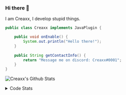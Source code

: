 ### Hi there 👋

I am Creaxx, I develop stupid things. 

```java
public class Creaxx implements JavaPlugin {

    public void onEnable() {
        System.out.println("Hello there!");
    }
    
    public String getContactInfo() {
        return "Message me on discord: Creaxx#0001";
    }
}
```

![Creaxx's Github Stats](https://github-readme-stats.vercel.app/api?username=CreaxxOG&show_icons=true&theme=dark&count_private=true)

<details>
  <summary>Code Stats</summary>

<!--START_SECTION:waka-->
![Code Time](http://img.shields.io/badge/Code%20Time-898%20hrs%202%20mins-blue)

![Lines of code](https://img.shields.io/badge/From%20Hello%20World%20I%27ve%20Written-3%20Thousand%20lines%20of%20code-blue)

**🐱 My GitHub Data** 

> 🏆 570 Contributions in the Year 2022
 > 
> 📦 227.2 kB Used in GitHub's Storage 
 > 
> 🚫 Not Opted to Hire
 > 
> 📜 3 Public Repositories 
 > 
> 🔑 2 Private Repositories  
 > 
**I'm a Night 🦉** 

```text
🌞 Morning    14 commits     █░░░░░░░░░░░░░░░░░░░░░░░░   3.88% 
🌆 Daytime    161 commits    ███████████░░░░░░░░░░░░░░   44.6% 
🌃 Evening    166 commits    ███████████░░░░░░░░░░░░░░   45.98% 
🌙 Night      20 commits     █░░░░░░░░░░░░░░░░░░░░░░░░   5.54%

```
📅 **I'm Most Productive on Wednesday** 

```text
Monday       50 commits     ███░░░░░░░░░░░░░░░░░░░░░░   13.85% 
Tuesday      64 commits     ████░░░░░░░░░░░░░░░░░░░░░   17.73% 
Wednesday    67 commits     ████░░░░░░░░░░░░░░░░░░░░░   18.56% 
Thursday     49 commits     ███░░░░░░░░░░░░░░░░░░░░░░   13.57% 
Friday       47 commits     ███░░░░░░░░░░░░░░░░░░░░░░   13.02% 
Saturday     43 commits     ███░░░░░░░░░░░░░░░░░░░░░░   11.91% 
Sunday       41 commits     ██░░░░░░░░░░░░░░░░░░░░░░░   11.36%

```


📊 **This Week I Spent My Time On** 

```text
💬 Programming Languages: 
Java                     13 hrs 52 mins      ███████████████████████░░   93.96% 
XML                      39 mins             █░░░░░░░░░░░░░░░░░░░░░░░░   4.41% 
Kotlin                   7 mins              ░░░░░░░░░░░░░░░░░░░░░░░░░   0.8% 
YAML                     4 mins              ░░░░░░░░░░░░░░░░░░░░░░░░░   0.48% 
GitIgnore file           2 mins              ░░░░░░░░░░░░░░░░░░░░░░░░░   0.25%

🔥 Editors: 
IntelliJ                 14 hrs 45 mins      █████████████████████████   100.0%

```

**I Mostly Code in Java** 

```text
Java                     6 repos             ████████████████░░░░░░░░░   66.67% 
EJS                      1 repo              ██░░░░░░░░░░░░░░░░░░░░░░░   11.11% 
Kotlin                   1 repo              ██░░░░░░░░░░░░░░░░░░░░░░░   11.11% 
Python                   1 repo              ██░░░░░░░░░░░░░░░░░░░░░░░   11.11%

```



 Last Updated on 21/09/2022 18:36:27 UTC
<!--END_SECTION:waka-->
</details>
